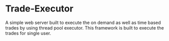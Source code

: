 # Trade-Executor
A simple web server built to execute the on demand as well as time based trades by using thread pool executor.
This framework is built to execute the trades for single user.
